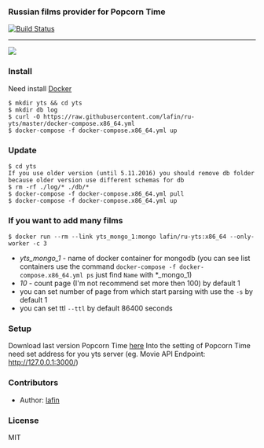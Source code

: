 ### Russian films provider for Popcorn Time
[![Build Status](https://travis-ci.org/lafin/ru-yts.svg?branch=master)](https://travis-ci.org/lafin/ru-yts)
___

![](screenshot.png)

### Install
Need install [Docker](https://docs.docker.com/compose/install/)
```
$ mkdir yts && cd yts
$ mkdir db log
$ curl -O https://raw.githubusercontent.com/lafin/ru-yts/master/docker-compose.x86_64.yml
$ docker-compose -f docker-compose.x86_64.yml up
```

### Update
```
$ cd yts
If you use older version (until 5.11.2016) you should remove db folder because older version use different schemas for db
$ rm -rf ./log/* ./db/*
$ docker-compose -f docker-compose.x86_64.yml pull
$ docker-compose -f docker-compose.x86_64.yml up
```

### If you want to add many films
```
$ docker run --rm --link yts_mongo_1:mongo lafin/ru-yts:x86_64 --only-worker -c 3
```
* _yts_mongo_1_ - name of docker container for mongodb (you can see list containers use the command ```docker-compose -f docker-compose.x86_64.yml ps``` just find ```Name``` with *_mongo_1)
* _10_ - count page (I'm not recommend set more then 100) by default 1
* you can set number of page from which start parsing with use the ```-s``` by default 1
* you can set ttl ```--ttl``` by default 86400 seconds

### Setup
Download last version Popcorn Time [here](http://popcorntime.ag) Into the setting of Popcorn Time need set address for you yts server (eg. Movie API Endpoint: http://127.0.0.1:3000/)

### Contributors

 * Author: [lafin](https://github.com/lafin)

### License

  MIT
